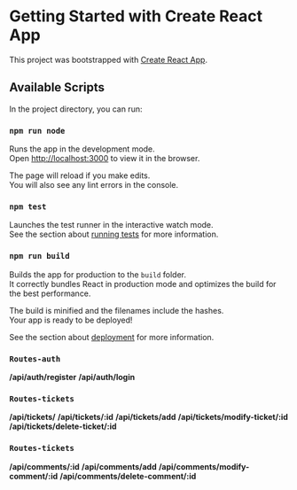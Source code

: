 # Getting Started with Create React App

This project was bootstrapped with [Create React App](https://github.com/facebook/create-react-app).

## Available Scripts

In the project directory, you can run:

### `npm run node`

Runs the app in the development mode.\
Open [http://localhost:3000](http://localhost:3000) to view it in the browser.

The page will reload if you make edits.\
You will also see any lint errors in the console.

### `npm test`

Launches the test runner in the interactive watch mode.\
See the section about [running tests](https://facebook.github.io/create-react-app/docs/running-tests) for more information.

### `npm run build`

Builds the app for production to the `build` folder.\
It correctly bundles React in production mode and optimizes the build for the best performance.

The build is minified and the filenames include the hashes.\
Your app is ready to be deployed!

See the section about [deployment](https://facebook.github.io/create-react-app/docs/deployment) for more information.

### `Routes-auth`

**/api/auth/register**
**/api/auth/login**

### `Routes-tickets`

**/api/tickets/**
**/api/tickets/:id**
**/api/tickets/add**
**/api/tickets/modify-ticket/:id**
**/api/tickets/delete-ticket/:id**

### `Routes-tickets`

**/api/comments/:id**
**/api/comments/add**
**/api/comments/modify-comment/:id**
**/api/comments/delete-comment/:id**
